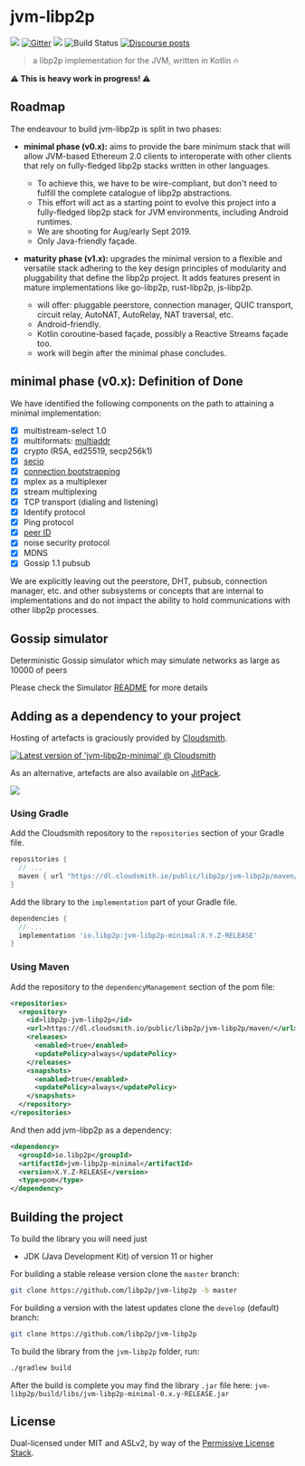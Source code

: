 # jvm-libp2p

[![](https://img.shields.io/badge/project-libp2p-yellow.svg?style=flat-square)](https://libp2p.io/)
[![Gitter](https://img.shields.io/gitter/room/libp2p/jvm-libp2p.svg)](https://gitter.im/jvm-libp2p/community)
[![](https://img.shields.io/badge/freenode-%23libp2p-yellow.svg?style=flat-square)](http://webchat.freenode.net/?channels=%23libp2p)
![Build Status](https://github.com/libp2p/jvm-libp2p/actions/workflows/build.yml/badge.svg?branch=master)
[![Discourse posts](https://img.shields.io/discourse/https/discuss.libp2p.io/posts.svg)](https://discuss.libp2p.io)

> a libp2p implementation for the JVM, written in Kotlin 🔥

**⚠️ This is heavy work in progress! ⚠️**

## Roadmap

The endeavour to build jvm-libp2p is split in two phases:

* **minimal phase (v0.x):** aims to provide the bare minimum stack that will
  allow JVM-based Ethereum 2.0 clients to interoperate with other clients that
  rely on fully-fledged libp2p stacks written in other languages.
    * To achieve this, we have to be wire-compliant, but don't need to fulfill
      the complete catalogue of libp2p abstractions.
    * This effort will act as a starting point to evolve this project into a
      fully-fledged libp2p stack for JVM environments, including Android
      runtimes.
    * We are shooting for Aug/early Sept 2019.
    * Only Java-friendly façade.

* **maturity phase (v1.x):** upgrades the minimal version to a flexible and
  versatile stack adhering to the key design principles of modularity and
  pluggability that define the libp2p project. It adds features present in
  mature implementations like go-libp2p, rust-libp2p, js-libp2p.
    * will offer: pluggable peerstore, connection manager, QUIC transport,
      circuit relay, AutoNAT, AutoRelay, NAT traversal, etc.
    * Android-friendly.
    * Kotlin coroutine-based façade, possibly a Reactive Streams façade too.
    * work will begin after the minimal phase concludes.

## minimal phase (v0.x): Definition of Done

We have identified the following components on the path to attaining a minimal
implementation:

- [X] multistream-select 1.0
- [X] multiformats: [multiaddr](https://github.com/multiformats/multiaddr)
- [X] crypto (RSA, ed25519, secp256k1)
- [X] [secio](https://github.com/libp2p/specs/pull/106)
- [X] [connection bootstrapping](https://github.com/libp2p/specs/pull/168)
- [X] mplex as a multiplexer
- [X] stream multiplexing
- [X] TCP transport (dialing and listening)
- [X] Identify protocol
- [X] Ping protocol
- [X] [peer ID](https://github.com/libp2p/specs/pull/100)
- [X] noise security protocol
- [X] MDNS
- [X] Gossip 1.1 pubsub 

We are explicitly leaving out the peerstore, DHT, pubsub, connection manager,
etc. and other subsystems or concepts that are internal to implementations and
do not impact the ability to hold communications with other libp2p processes.

## Gossip simulator

Deterministic Gossip simulator which may simulate networks as large as 10000 of peers

Please check the Simulator [README](tools/simulator/README.md) for more details

## Adding as a dependency to your project

Hosting of artefacts is graciously provided by [Cloudsmith](https://cloudsmith.com).

[![Latest version of 'jvm-libp2p-minimal' @ Cloudsmith](https://api-prd.cloudsmith.io/v1/badges/version/libp2p/jvm-libp2p/maven/jvm-libp2p-minimal/latest/a=noarch;xg=io.libp2p/?render=true&show_latest=true)](https://cloudsmith.io/~libp2p/repos/jvm-libp2p/packages/detail/maven/jvm-libp2p-minimal/latest/a=noarch;xg=io.libp2p/)

As an alternative, artefacts are also available on [JitPack](https://jitpack.io/).

[![](https://jitpack.io/v/libp2p/jvm-libp2p.svg)](https://jitpack.io/#libp2p/jvm-libp2p)

### Using Gradle
Add the Cloudsmith repository to the `repositories` section of your Gradle file.
```groovy
repositories {
  // ...
  maven { url "https://dl.cloudsmith.io/public/libp2p/jvm-libp2p/maven/" }
}
```
Add the library to the `implementation` part of your Gradle file.
```groovy
dependencies {
  // ...
  implementation 'io.libp2p:jvm-libp2p-minimal:X.Y.Z-RELEASE'
}
```
### Using Maven
Add the repository to the `dependencyManagement` section of the pom file:
```xml
<repositories>
  <repository>
    <id>libp2p-jvm-libp2p</id>
    <url>https://dl.cloudsmith.io/public/libp2p/jvm-libp2p/maven/</url>
    <releases>
      <enabled>true</enabled>
      <updatePolicy>always</updatePolicy>
    </releases>
    <snapshots>
      <enabled>true</enabled>
      <updatePolicy>always</updatePolicy>
    </snapshots>
  </repository>
</repositories>
```

And then add jvm-libp2p as a dependency:
``` xml
<dependency>
  <groupId>io.libp2p</groupId>
  <artifactId>jvm-libp2p-minimal</artifactId>
  <version>X.Y.Z-RELEASE</version>
  <type>pom</type>
</dependency>
```

## Building the project 

To build the library you will need just 
- JDK (Java Development Kit) of version 11 or higher
 
For building a stable release version clone the `master` branch:  
```bash
git clone https://github.com/libp2p/jvm-libp2p -b master
```
For building a version with the latest updates clone the `develop` (default) branch:
```bash
git clone https://github.com/libp2p/jvm-libp2p
```

To build the library from the `jvm-libp2p` folder, run:
```bash
./gradlew build
```

After the build is complete you may find the library `.jar` file here: `jvm-libp2p/build/libs/jvm-libp2p-minimal-0.x.y-RELEASE.jar`

## License

Dual-licensed under MIT and ASLv2, by way of the [Permissive License
Stack](https://protocol.ai/blog/announcing-the-permissive-license-stack/).
